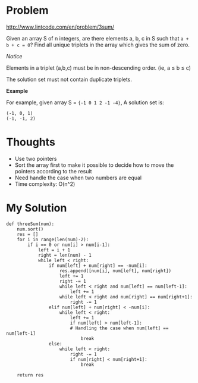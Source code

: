 # Problem

http://www.lintcode.com/en/problem/3sum/

Given an array S of n integers, are there elements a, b, c in S such that ```a + b + c = 0```? Find all unique triplets in the array which gives the sum of zero.

*Notice*

Elements in a triplet (a,b,c) must be in non-descending order. (ie, a ≤ b ≤ c)

The solution set must not contain duplicate triplets.

**Example**

For example, given array S = ```{-1 0 1 2 -1 -4}```, A solution set is:

```
(-1, 0, 1)
(-1, -1, 2)
```

# Thoughts

- Use two pointers
- Sort the array first to make it possible to decide how to move the pointers according to the result
- Need handle the case when two numbers are equal
- Time complexity: O(n^2)

# My Solution

```
def threeSum(num):
    num.sort()
    res = []
    for i in range(len(num)-2):
        if i == 0 or num[i] > num[i-1]:
            left = i + 1
            right = len(num) - 1
            while left < right:
                if num[left] + num[right] == -num[i]:
                    res.append([num[i], num[left], num[right])
                    left += 1
                    right -= 1
                    while left < right and num[left] == num[left-1]:
                        left += 1
                    while left < right and num[right] == num[right+1]:
                        right -= 1
                elif num[left] + num[right] < -num[i]:
                    while left < right:
                        left += 1
                        if num[left] > num[left-1]:
                        # Handling the case when num[left] == num[left-1]
                            break
                else:
                    while left < right:
                        right -= 1
                        if num[right] < num[right+1]:
                            break
        
    return res

```

